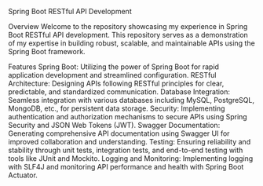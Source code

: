 Spring Boot RESTful API Development

Overview
Welcome to the repository showcasing my experience in Spring Boot RESTful API development. This repository serves as a demonstration of my expertise in building robust, scalable, and maintainable APIs using the Spring Boot framework.

Features
Spring Boot: Utilizing the power of Spring Boot for rapid application development and streamlined configuration.
RESTful Architecture: Designing APIs following RESTful principles for clear, predictable, and standardized communication.
Database Integration: Seamless integration with various databases including MySQL, PostgreSQL, MongoDB, etc., for persistent data storage.
Security: Implementing authentication and authorization mechanisms to secure APIs using Spring Security and JSON Web Tokens (JWT).
Swagger Documentation: Generating comprehensive API documentation using Swagger UI for improved collaboration and understanding.
Testing: Ensuring reliability and stability through unit tests, integration tests, and end-to-end testing with tools like JUnit and Mockito.
Logging and Monitoring: Implementing logging with SLF4J and monitoring API performance and health with Spring Boot Actuator.
